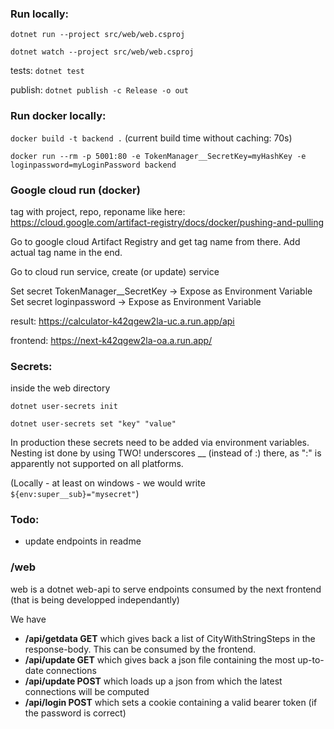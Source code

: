 ### Run locally:

`dotnet run --project src/web/web.csproj`

`dotnet watch --project src/web/web.csproj`


tests: `dotnet test`

publish:
`dotnet publish -c Release -o out`

### Run docker locally:

`docker build -t backend .`
(current build time without caching: 70s)

`docker run --rm -p 5001:80 -e TokenManager__SecretKey=myHashKey -e loginpassword=myLoginPassword backend`


### Google cloud run (docker)

tag with project, repo, reponame like here:
https://cloud.google.com/artifact-registry/docs/docker/pushing-and-pulling

Go to google cloud Artifact Registry and get tag name from there. Add actual tag name in the end.

Go to cloud run service, create (or update) service

Set secret TokenManager__SecretKey -> Expose as Environment Variable
Set secret loginpassword -> Expose as Environment Variable

result:
https://calculator-k42qgew2la-uc.a.run.app/api

frontend:
https://next-k42qgew2la-oa.a.run.app/


### Secrets:

inside the web directory

`dotnet user-secrets init`

`dotnet user-secrets set "key" "value"`


In production these secrets need to be added via environment variables. Nesting ist done by using TWO! underscores __ (instead of :) there, as ":" is apparently not supported on all platforms.

(Locally - at least on windows - we would write `${env:super__sub}="mysecret"`)

### Todo:

 - update endpoints in readme

### /web

web is a dotnet web-api to serve endpoints consumed by the next frontend (that is being developped independantly)

We have
 - **/api/getdata GET** which gives back a list of CityWithStringSteps in the response-body. This can be consumed by the frontend.
 - **/api/update GET** which gives back a json file containing the most up-to-date connections
 - **/api/update POST** which loads up a json from which the latest connections will be computed
 - **/api/login POST** which sets a cookie containing a valid bearer token (if the password is correct)